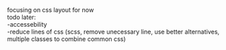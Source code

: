 focusing on css layout for now  
todo later:  
-accessebility  
-reduce lines of css (scss, remove unecessary line, use better alternatives, multiple classes to combine common css)  
